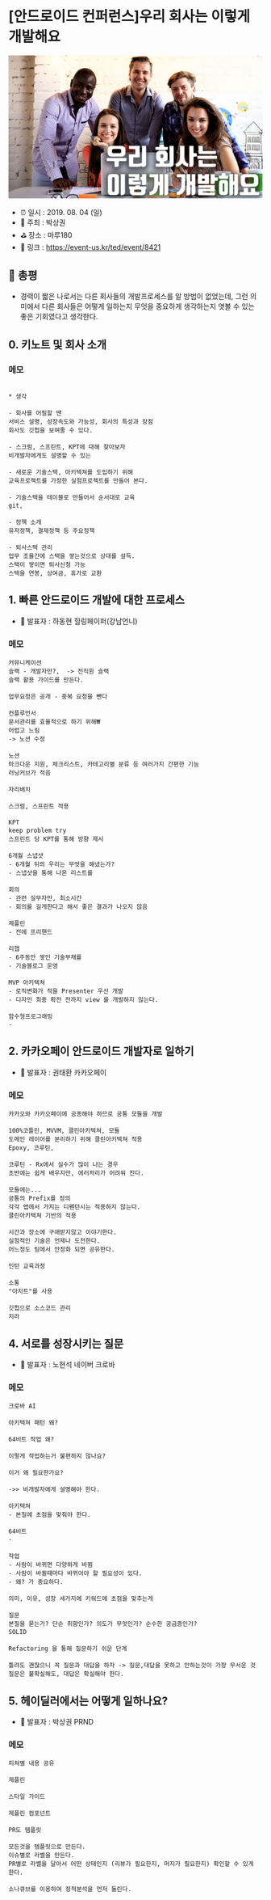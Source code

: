 # [안드로이드 컨퍼런스]우리 회사는 이렇게 개발해요

![[안드로이드 컨퍼런스]우리 회사는 이렇게 개발해요](image.png)

- ⏰ 일시 : 2019. 08. 04 (일)
- 💁 주최 : 박상권
- ⛳ 장소 : 마루180
- 🔗 링크 : https://event-us.kr/ted/event/8421

## 👏 총평 

- 경력이 짧은 나로서는 다른 회사들의 개발프로세스를 알 방법이 없었는데, 그런 의미에서 다른 회사들은 어떻게 일하는지 무엇을 중요하게 생각하는지 엿볼 수 있는 좋은 기회였다고 생각한다.

## 0. 키노트 및 회사 소개

### 메모
```

* 생각

- 회사를 어필할 땐
서비스 설명, 성장속도와 가능성, 회사의 특성과 장점
회사도 깃헙을 보여줄 수 있다.

- 스크럼, 스프린트, KPT에 대해 찾아보자
비개발자에게도 설명할 수 있는

- 새로운 기술스택, 아키텍쳐를 도입하기 위해
교육프로젝트를 가장한 실험프로젝트를 만들어 본다.

- 기술스택을 테이블로 만들어서 순서대로 교육
git,

- 정책 소개
유저정책, 결제정책 등 주요정책

- 퇴사스택 관리
업무 조율간에 스택을 쌓는것으로 상대를 설득.
스택이 쌓이면 퇴사신청 가능
스택을 연봉, 상여금, 휴가로 교환

```

## 1. 빠른 안드로이드 개발에 대한 프로세스

- 🎤 발표자 : 하동현 힐링페이퍼(강남언니)

### 메모 

```
커뮤니케이션
슬랙 - 개발자만?,  -> 전직원 슬랙
슬랙 활용 가이드를 만든다.

업무요청은 공개 - 중복 요청을 뺀다

컨플루언서
문서관리를 효율적으로 하기 위해₩
어렵고 느림
-> 노션 수정

노션
마크다운 지원, 체크리스트, 카테고리별 분류 등 여러가지 간편한 기능
러닝커브가 적음

자리배치

스크럼, 스프린트 적용

KPT
keep problem try
스프린트 당 KPT를 통해 방향 제시

6개월 스냅샷
- 6개월 뒤의 우리는 무엇을 해냈는가?
- 스냅샷을 통해 나온 리스트를

회의
- 관련 실무자만, 최소시간
- 회의를 길게한다고 해서 좋은 결과가 나오지 않음

제플린
- 전에 프리핸드

리햅
- 6주동안 쌓인 기술부채를
- 기술블로그 운영

MVP 아키텍쳐
- 로직변화가 적을 Presenter 우선 개발
- 디자인 최종 확전 전까지 view 를 개발하지 않는다.

함수형프로그래밍
- 

```

## 2. 카카오페이 안드로이드 개발자로 일하기

- 🎤 발표자 : 권태환 카카오페이

### 메모 

```
카카오와 카카오페이에 공종해야 하므로 공통 모듈을 개발

100%코틀린, MVVM, 클린아키텍쳐, 모듈
도메인 레이어를 분리하기 위해 클린아키텍쳐 적용
Epoxy, 코루틴,

코루틴 - Rx에서 실수가 많이 나는 경우
초반에는 쉽게 배우지만, 에러처리가 어려워 진다.

모듈에는...
공통의 Prefix를 정의
각각 앱에서 가지는 디펜던시는 적용하지 않는다.
클린아키텍쳐 기반의 적용

시간과 장소에 구애받지않고 이야기한다.
실험적인 기술은 언제나 도전한다.
어느정도 팀에서 안정화 되면 공유한다.

인턴 교육과정

소통
"아지트"를 사용

깃헙으로 소스코드 관리
지라

```

## 4. 서로를 성장시키는 질문

- 🎤 발표자 : 노현석 네이버 크로바

### 메모 

```
크로바 AI

아키텍쳐 패턴 왜?

64비트 작업 왜?

이렇게 작업하는거 불편하지 않나요?

이거 왜 필요한가요?

->> 비개발자에게 설명해야 한다.

아키텍쳐
- 본질에 초점을 맞춰야 한다.

64비트
-

작업
- 사람이 바뀌면 다양하게 바뀜
- 사람이 바뀔때마다 바뀌어야 할 필요성이 있다.
- 왜? 가 중요하다.

의미, 이유, 성장 세가지에 키워드에 초점을 맞추는게

질문
본질을 묻는가? 단순 취향인가? 의도가 무엇인가? 순수한 궁금증인가?
SOLID

Refactoring 을 통해 질문하기 쉬운 단계

틀려도 괜찮으니 꼭 질문과 대답을 하자 -> 질문,대답을 못하고 안하는것이 가장 무서운 것
질문은 불확실해도, 대답은 확실해야 한다.

```

## 5. 헤이딜러에서는 어떻게 일하나요?

- 🎤 발표자 : 박상권 PRND

### 메모 

```
피쳐별 내용 공유

제플린

스타일 가이드

제플린 컴포넌트

PR도 템플릿

모든것을 템플릿으로 만든다.
이슈별로 라벨을 만든다.
PR별로 라벨을 달아서 어떤 상태인지 (리뷰가 필요한지, 머지가 필요한지) 확인할 수 있게 한다.

소나큐브를 이용하여 정적분석을 먼저 돌린다.

```